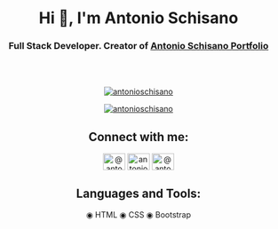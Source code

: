 <h1 align="center">Hi 👋, I'm Antonio Schisano</h1>
<h3 align="center">Full Stack Developer. Creator of <a href="https://antonioschisano.github.io/antonioschisano/" target="_blank">Antonio Schisano Portfolio</a></h3>
<br/>
<br/>

<p align="center"> <a href="https://github.com/ryo-ma/github-profile-trophy"><img src="https://github-profile-trophy.vercel.app/?username=antonioschisano&margin-w=8" alt="antonioschisano" /></a> </p>

<p align="center"> <a href="https://github.com/antonioschisano/" target="blank"><img src="https://img.shields.io/github/followers/antonioschisano?label=Follow&style=social" alt="antonioschisano" /></a> </p>


<h2 align="center">Connect with me:</h3>
<p align="center">
<a href="https://www.instagram.com/antonio_schisano/" target="blank"><img align="center" src="https://cdn.jsdelivr.net/npm/simple-icons@3.0.1/icons/instagram.svg" alt="@antonio_schisano" height="30" width="40" /></a>
<a href="https://www.facebook.com/antonio.schisano.06/" target="blank"><img align="center" src="https://cdn.jsdelivr.net/npm/simple-icons@3.0.1/icons/facebook.svg" alt="antonioschisano" height="30" width="40" /></a>
<a href="https://twitter.com/antonio_schisan" target="blank"><img align="center" src="https://cdn.jsdelivr.net/npm/simple-icons@3.0.1/icons/twitter.svg" alt="@antonio_schisan" height="30" width="40" /></a>
</p>

<h2 align="center">Languages and Tools:</h3>
<p align="center">
<text xmlns="http://www.w3.org/2000/svg" text-anchor="middle" y="370" x="410" id="legend">       
<tspan xml:space="preserve">   ◉</tspan> HTML  
<tspan xml:space="preserve">   ◉</tspan> CSS        
<tspan xml:space="preserve">   ◉</tspan> Bootstrap                 
</text>
</p>
